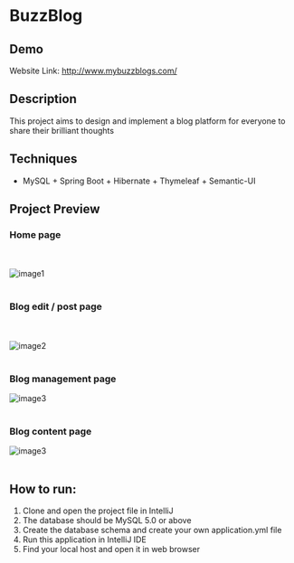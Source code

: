 # BuzzBlog

## Demo
Website Link: http://www.mybuzzblogs.com/

## Description
This project aims to design and implement a blog platform for everyone to share their brilliant thoughts 


## Techniques
*  MySQL + Spring Boot + Hibernate + Thymeleaf + Semantic-UI

## Project Preview
### Home page
<br><br>
 ![image1](https://github.com/jxiang61/buzzblog/blob/master/images_demo/101.png)
 <br><br>
### Blog edit / post page
<br><br>
 ![image2](https://github.com/jxiang61/buzzblog/blob/master/images_demo/102.png)
<br><br>
### Blog management page
 ![image3](https://github.com/jxiang61/buzzblog/blob/master/images_demo/103.png)
<br><br>
### Blog content page
 ![image3](https://github.com/jxiang61/buzzblog/blob/master/images_demo/104.png)
<br><br>

## How to run: 
1.	Clone and open the project file in IntelliJ
2.	The database should be MySQL 5.0 or above
3.	Create the database schema and create your own application.yml file
4.	Run this application in IntelliJ IDE
5.  Find your local host and open it in web browser
